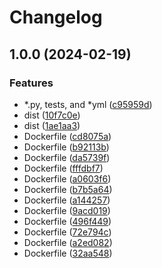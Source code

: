 # Changelog

## 1.0.0 (2024-02-19)


### Features

* *.py, tests, and *yml ([c95959d](https://github.com/chiba-ai-med/PyTorchDecomp/commit/c95959d8d3c9b349eeb186332446db28359ce204))
* dist ([10f7c0e](https://github.com/chiba-ai-med/PyTorchDecomp/commit/10f7c0e5763929d0826c193fabe565b3d16f246c))
* dist ([1ae1aa3](https://github.com/chiba-ai-med/PyTorchDecomp/commit/1ae1aa3a21088431f7cd9077fd5c56539b267ae6))
* Dockerfile ([cd8075a](https://github.com/chiba-ai-med/PyTorchDecomp/commit/cd8075af2319093d9a0f575b4afbec24909e5da8))
* Dockerfile ([b92113b](https://github.com/chiba-ai-med/PyTorchDecomp/commit/b92113bacb4e2c0529fe2852e81e6cfc67be3525))
* Dockerfile ([da5739f](https://github.com/chiba-ai-med/PyTorchDecomp/commit/da5739fe6b97cf8da2ca0323e843d293e6c61341))
* Dockerfile ([fffdbf7](https://github.com/chiba-ai-med/PyTorchDecomp/commit/fffdbf70dc2d36a8f499187aebc026566d129824))
* Dockerfile ([a0603f6](https://github.com/chiba-ai-med/PyTorchDecomp/commit/a0603f6d69bf291d19ec42d3b3b97be1d841a12b))
* Dockerfile ([b7b5a64](https://github.com/chiba-ai-med/PyTorchDecomp/commit/b7b5a64eaad1aa8ea096469b70818386115a47bc))
* Dockerfile ([a144257](https://github.com/chiba-ai-med/PyTorchDecomp/commit/a14425729bea4f250b2f1b96c5be898ac75fdc17))
* Dockerfile ([9acd019](https://github.com/chiba-ai-med/PyTorchDecomp/commit/9acd019c9298414ee8faa2204ec4fe401282ef6b))
* Dockerfile ([496f449](https://github.com/chiba-ai-med/PyTorchDecomp/commit/496f449638ac2e662b002f4d228040476eaf7224))
* Dockerfile ([72e794c](https://github.com/chiba-ai-med/PyTorchDecomp/commit/72e794cee8fc6333554e3dc42d79572572581125))
* Dockerfile ([a2ed082](https://github.com/chiba-ai-med/PyTorchDecomp/commit/a2ed082e40b3403cf530e848de050cce08dc2b60))
* Dockerfile ([32aa548](https://github.com/chiba-ai-med/PyTorchDecomp/commit/32aa548a7419f96a579d0095787c6a469b83ffb3))
